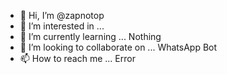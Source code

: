 - 👋 Hi, I’m @zapnotop
- 👀 I’m interested in ...
- 🌱 I’m currently learning ... Nothing 
- 💞️ I’m looking to collaborate on ... WhatsApp Bot
- 📫 How to reach me ... Error 

<!---
zapnotop/zapnotop is a ✨ special ✨ repository because its `README.md` (this file) appears on your GitHub profile.
You can click the Preview link to take a look at your changes.
--->
